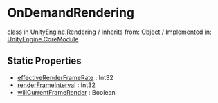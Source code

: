 # OnDemandRendering
class in UnityEngine.Rendering
 / Inherits from: <a href="https://docs.unity3d.com/6000.0/Documentation/ScriptReference/Object.html" target="_blank">Object</a> / Implemented in: <a href="https://docs.unity3d.com/6000.0/Documentation/ScriptReference/UnityEngine.CoreModule.html" target="_blank">UnityEngine.CoreModule</a>
## Static Properties
- <a href="https://docs.unity3d.com/6000.0/Documentation/ScriptReference/OnDemandRendering-effectiveRenderFrameRate.html" target="_blank">effectiveRenderFrameRate</a> : Int32
- <a href="https://docs.unity3d.com/6000.0/Documentation/ScriptReference/OnDemandRendering-renderFrameInterval.html" target="_blank">renderFrameInterval</a> : Int32
- <a href="https://docs.unity3d.com/6000.0/Documentation/ScriptReference/OnDemandRendering-willCurrentFrameRender.html" target="_blank">willCurrentFrameRender</a> : Boolean
